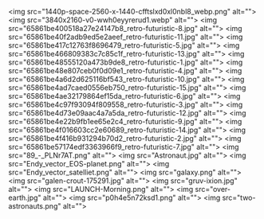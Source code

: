 <img src="1440p-space-2560-x-1440-cfftslxd0xl0nbl8_webp.png" alt=""\>
<img src="3840x2160-v0-wwh0eyyrerud1.webp" alt=""\>
<img src="65861be400518a27e24147b8_retro-futuristic-8.jpg" alt=""\>
<img src="65861be40f2adb9ed5e2aeef_retro-futuristic-11.jpg" alt=""\>
<img src="65861be417c12763f8696479_retro-futuristic-5.jpg" alt=""\>
<img src="65861be466809383c7c85c1f_retro-futuristic-13.jpg" alt=""\>
<img src="65861be48555120a473b9de8_retro-futuristic-1.jpg" alt=""\>
<img src="65861be48e807ceb0f0d09e1_retro-futuristic-4.jpg" alt=""\>
<img src="65861be4a6d2d625116bf543_retro-futuristic-10.jpg" alt=""\>
<img src="65861be4ad7caed0556eb750_retro-futuristic-15.jpg" alt=""\>
<img src="65861be4ae32179864ef15da_retro-futuristic-6.jpg" alt=""\>
<img src="65861be4c97f93094f809558_retro-futuristic-3.jpg" alt=""\>
<img src="65861be4d73e09aac4a7a5da_retro-futuristic-12.jpg" alt=""\>
<img src="65861be4e22b9fb1ee65e2c4_retro-futuristic-9.jpg" alt=""\>
<img src="65861be4f016603cc2e60689_retro-futuristic-14.jpg" alt=""\>
<img src="65861be4f416b931294b70d2_retro-futuristic-2.jpg" alt=""\>
<img src="65861be57174edf3363966f9_retro-futuristic-7.jpg" alt=""\>
<img src="89_-_PLNr7AT.png" alt=""\>
<img src="Astronaut.jpg" alt=""\>
<img src="Endy_vector_EOS-planet.png" alt=""\>
<img src="Endy_vector_satelliet.png" alt=""\>
<img src="galaxy.png" alt=""\>
<img src="galen-crout-175291.jpg" alt=""\>
<img src="gruv-ixion.jpg" alt=""\>
<img src="LAUNCH-Morning.png" alt=""\>
<img src="over-earth.jpg" alt=""\>
<img src="p0h4e5n72ksd1.png" alt=""\>
<img src="two-astronauts.png" alt=""\>
<img src="1440p-space-2560-x-1440-cfftslxd0xl0nbl8_webp.png" alt=""/>
<img src="3840x2160-v0-wwh0eyyrerud1.webp" alt=""/>
<img src="65861be400518a27e24147b8_retro-futuristic-8.jpg" alt=""/>
<img src="65861be40f2adb9ed5e2aeef_retro-futuristic-11.jpg" alt=""/>
<img src="65861be417c12763f8696479_retro-futuristic-5.jpg" alt=""/>
<img src="65861be466809383c7c85c1f_retro-futuristic-13.jpg" alt=""/>
<img src="65861be48555120a473b9de8_retro-futuristic-1.jpg" alt=""/>
<img src="65861be48e807ceb0f0d09e1_retro-futuristic-4.jpg" alt=""/>
<img src="65861be4a6d2d625116bf543_retro-futuristic-10.jpg" alt=""/>
<img src="65861be4ad7caed0556eb750_retro-futuristic-15.jpg" alt=""/>
<img src="65861be4ae32179864ef15da_retro-futuristic-6.jpg" alt=""/>
<img src="65861be4c97f93094f809558_retro-futuristic-3.jpg" alt=""/>
<img src="65861be4d73e09aac4a7a5da_retro-futuristic-12.jpg" alt=""/>
<img src="65861be4e22b9fb1ee65e2c4_retro-futuristic-9.jpg" alt=""/>
<img src="65861be4f016603cc2e60689_retro-futuristic-14.jpg" alt=""/>
<img src="65861be4f416b931294b70d2_retro-futuristic-2.jpg" alt=""/>
<img src="65861be57174edf3363966f9_retro-futuristic-7.jpg" alt=""/>
<img src="89_-_PLNr7AT.png" alt=""/>
<img src="Astronaut.jpg" alt=""/>
<img src="Endy_vector_EOS-planet.png" alt=""/>
<img src="Endy_vector_satelliet.png" alt=""/>
<img src="galaxy.png" alt=""/>
<img src="galen-crout-175291.jpg" alt=""/>
<img src="gruv-ixion.jpg" alt=""/>
<img src="LAUNCH-Morning.png" alt=""/>
<img src="over-earth.jpg" alt=""/>
<img src="p0h4e5n72ksd1.png" alt=""/>
<img src="README.md" alt=""/>
<img src="two-astronauts.png" alt=""/>
